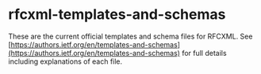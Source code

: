 # rfcxml-templates-and-schemas
These are the current official templates and schema files for RFCXML.  See [https://authors.ietf.org/en/templates-and-schemas](https://authors.ietf.org/en/templates-and-schemas) for full details including explanations of each file.  
